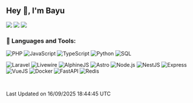 ## Hey 👋, I'm Bayu 

<a href="mailto:bayurifkialgh@gmail.com" target="_blank"><img src="https://img.shields.io/badge/-Gmail-red?style=flat&logo=Gmail&logoColor=white"/></a>
<a href="https://t.me/bayurifkialgh" target="_blank"><img src="https://img.shields.io/badge/-Telegram-0077B5?style=flat&logo=Telegram&logoColor=white"/></a>
<a href="https://projects.co.id/public/browse_users/view/8d311e/bayurifkialgh" target="_blank"><img src="https://img.shields.io/badge/project.co.id-orange"/></a>


### 🔨 Languages and Tools:

![PHP](https://img.shields.io/badge/-PHP-000?&logo=PHP)
![JavaScript](https://img.shields.io/badge/-JavaScript-000?&logo=JavaScript)
![TypeScript](https://img.shields.io/badge/-TypeScript-000?&logo=TypeScript)
![Python](https://img.shields.io/badge/-Python-000?&logo=Python)
![SQL](https://img.shields.io/badge/-SQL-000?&logo=MySQL)

![Laravel](https://img.shields.io/badge/-Laravel-000?&logo=Laravel)
![Livewire](https://img.shields.io/badge/-Livewire-000?&logo=Livewire&logoColor=red)
![AlphineJS](https://img.shields.io/badge/-AlphineJS-000?&logo=alphine.js)
![Astro](https://img.shields.io/badge/-Astro-000?&logo=astro)
![Node.js](https://img.shields.io/badge/-Node.js-000?&logo=node.js)
![NestJS](https://img.shields.io/badge/-NestJS-000?&logo=nestjs&logoColor=red)
![Express](https://img.shields.io/badge/-Express.js-000?&logo=express.js)
![VueJS](https://img.shields.io/badge/-VueJS-000?&logo=vue.js)
![Docker](https://img.shields.io/badge/-Docker-000?&logo=Docker)
![FastAPI](https://img.shields.io/badge/-FastAPI-000?&logo=FastAPI)
![Redis](https://img.shields.io/badge/-Redis-000?&logo=Redis)

<br />

<!--START_SECTION:waka-->

 Last Updated on 16/09/2025 18:44:45 UTC
<!--END_SECTION:waka-->
